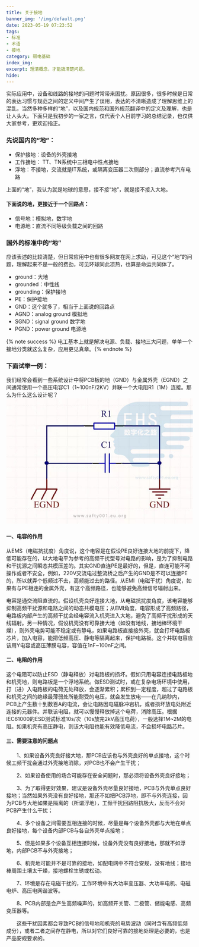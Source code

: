 ```yaml
---
title: 关于接地
banner_img: '/img/default.png'
date: 2023-05-19 07:23:52
tags:
- 标准
- 术语
- 接地
category: 弱电基础
index_img:
excerpt: 理清概念，才能搞清楚问题。
hide:
---
```

实际应用中，设备和线路的接地的问题时常带来困扰。原因很多，很多时候是日常的表达习惯与规范之间的定义中间产生了误用，表达的不清晰造成了理解思维上的混乱，当然多种多样的“地”，以及国内规范和国外规范翻译中的定义及理解，也是让人头大。下面只是我初步的一家之言，仅代表个人目前学习的总结记录，也仅供大家参考，更欢迎指正。

### 先说国内的“地”：
- 保护接地：设备的外壳接地
- 工作接地： TT、TN系统中三相电中性点接地
- 浮地：不接地，交流就是IT系统，或隔离变压器二次侧部分；直流参考汽车电路

上面的“地”，我认为就是地球的意思，接不接“地”，就是接不接入大地。

#### 下面说的地，更接近于一个回路点：
- 信号地：模拟地，数字地
- 电源地：直流不同等级负载之间的回路

### 国外的标准中的“地”
应该表述的比较清楚，但日常应用中也有很多网友在网上求助，可见这个“地”的问题，理解起来不是一般的费劲，可见环球同此凉热，也算是命运共同体了。

- ground：大地
- grounded：中性线
- grounding：保护接地
- PE：保护接地
- GND：这个就多了，相当于上面说的回路点
- AGND：analog ground 模拟地
- SGND：signal ground 数字地
- PGND：power ground 电源地

{% note success %} 电工基本上就是解决电源、负载、接地三大问题，单单一个接地分类就这么复杂，应用更见真章。{% endnote %}

### 下面试举一例：

我们经常会看到一些系统设计中将PCB板的地（GND）与金属外壳（EGND）之间通常使用一个高压电容C1（1~100nF/2KV）并联一个大电阻R1（1M）连接。那么为什么这么设计呢？
![](/img/groundsmp.jpg)

#### 一、电容的作用

从EMS（电磁抗扰度）角度说，这个电容是在假设PE良好连接大地的前提下，降低可能存在的，以大地电平为参考的高频干扰型号对电路的影响，是为了抑制电路和干扰源之间瞬态共模压差的。其实GND直连PE是最好的，但是，直连可能不可操作或者不安全，例如，220V交流电过整流桥之后产生的GND是不可以连接PE的，所以就弄个低频过不去，高频能过去的路径。从EMI（电磁干扰）角度说，如果有与PE相连的金属外壳，有这个高频路径，也能够避免高频信号辐射出来。

电容是通交流阻直流的。假设机壳良好连接大地，从电磁抗扰度角度，该电容能够抑制高频干扰源和电路之间的动态共模电压；从EMI角度，电容形成了高频路径，电路板内部产生的高频干扰会经电容流入机壳进入大地，避免了高频干扰形成的天线辐射。另一种情况，假设机壳没有可靠接大地（如没有地线，接地棒环境干燥），则外壳电势可能不稳定或有静电，如果电路板直接接外壳，就会打坏电路板芯片，加入电容，能把低频高压、静电等隔离起来，保护电路板。这个并联电容应该用Y电容或高压薄膜电容，容值在1nF~100nF之间。

#### 二、电阻的作用

这个电阻可以防止ESD（静电释放）对电路板的损坏。假如只用电容连接电路板地和机壳地，则电路板是一个浮地系统。做ESD测试时，或在复杂电场环境中使用，打（进）入电路板的电荷无处释放，会逐渐累积；累积到一定程度，超过了电路板和机壳之间的绝缘最薄弱处所能耐受的电压，就会发生放电——在几纳秒内，PCB上产生数十到数百A的电流，会让电路因电磁脉冲宕机，或者损坏放电处附近连接的元器件。并联该电阻，就可以慢慢释放掉这个电荷，消除高压。根据IEC61000的ESD测试标准10s/次（10s放完2kV高压电荷），一般选择1M~2M的电阻。如果机壳有高压静电，则该大电阻也能有效降低电流，不会损坏电路芯片。

#### 三、需要注意的问题点

　　1、如果设备外壳良好接大地，那PCB应该也与外壳良好的单点接地，这个时候工频干扰会通过外壳接地消除，对PCB也不会产生干扰；

　　2、如果设备使用的场合可能存在安全问题时，那必须将设备外壳良好接地；

　　3、为了取得更好效果，建议是设备外壳尽量良好接地，PCB与外壳单点良好接地；当然如果外壳没有良好接地，那还不如把PCB浮地，即不与外壳连接，因为PCB与大地如果是隔离的（所谓浮地），工频干扰回路阻抗极大，反而不会对PCB产生什么干扰；

　　4、多个设备之间需要互相连接的时候，尽量是每个设备外壳都与大地在单点良好接地，每个设备内部PCB与各自外壳单点接地；

　　5、但是如果多个设备互相连接时候，设备外壳没有良好接地，那就不如浮地，内部PCB不与外壳接地；

　　6、机壳地可能并不是可靠的接地，如配电网中不符合安规，没有地线；接地棒周围土壤太干燥，接地螺栓生锈或松动。

　　7、环境是存在电磁干扰的，工作环境中有大功率变压器、大功率电机、电磁电炉、高压电网谐波等。

　　8、PCB内部是会产生高频噪声的，如高频开关管、二极管、储能电感、高频变压器等。

　　这些干扰因素都会导致PCB的信号地和机壳的电势波动（同时含有高频低频成分），或者二者之间存在静电，所以对它们良好可靠的接地处理是必要的，也是产品安规要求的。

 